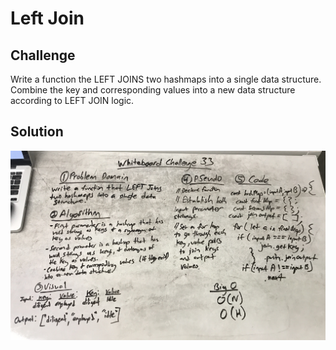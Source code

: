 # Left Join

## Challenge

Write a function the LEFT JOINS two hashmaps into a single data structure. Combine the key and corresponding values into a new data structure according to LEFT JOIN logic.

## Solution

![left_join](/assets:/left_join.jpg)